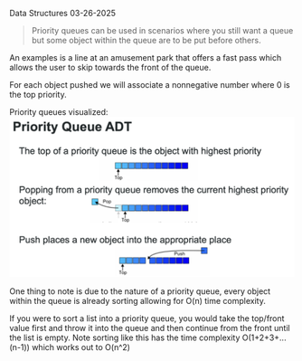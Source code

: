 Data Structures
03-26-2025

>Priority queues can be used in scenarios where you still want a queue but some object within the queue are to be put before others. 

An examples is a line at an amusement park that offers a fast pass which allows the user to skip towards the front of the queue.

For each object pushed we will associate a nonnegative number where 0 is the top priority.

Priority queues visualized:
![](../images/Priority%20queues.png)


One thing to note is due to the nature of a priority queue, every object within the queue is already sorting allowing for O(n) time complexity.

If you were to sort a list into a priority queue, you would take the top/front value first and throw it into the queue and then continue from the front until the list is empty. 
Note sorting like this has the time complexity O(1+2+3+...(n-1)) which works out to O(n^2)